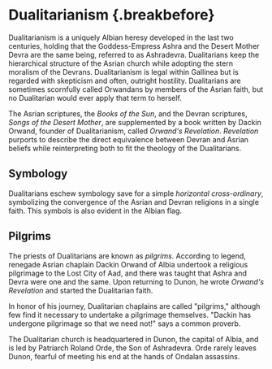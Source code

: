 # Dualitarianism {.breakbefore}

Dualitarianism is a uniquely Albian heresy developed in the last two centuries, 
holding that the Goddess-Empress Ashra and the Desert Mother Devra are the same being,
referred to as Ashradevra. Dualitarians keep the hierarchical structure of the Asrian 
church while adopting the stern moralism of the Devrans. Dualitarianism is legal within 
Gallinea but is regarded with skepticism and often, outright hostility.  Dualitarians are 
sometimes scornfully called Orwandans by members of the Asrian faith, but no Dualitarian 
would ever apply that term to herself.

The Asrian scriptures, the *Books of the Sun*, and the Devran scriptures, *Songs of the Desert Mother*, 
are supplemented by a book written by Dackin Orwand, founder of Dualitarianism, called *Orwand's Revelation*. 
*Revelation* purports to describe the direct equivalence between Devran and Asrian beliefs while 
reinterpreting both to fit the theology of the Dualitarians. 

## Symbology 

Dualitarians eschew symbology save for a simple *horizontal cross-ordinary*, symbolizing the 
convergence of the Asrian and Devran religions in a single faith. This symbols is also evident in
the Albian flag.

## Pilgrims

The priests of Dualitarians are known as *pilgrims*. According to legend, renegade Asrian
chaplain Dackin Orwand of Albia undertook a religious pilgrimage to the Lost City of Aad, and there
was taught that Ashra and Devra were one and the same. Upon returning to Dunon, he wrote *Orwand's
Revelation* and started the Dualitarian faith.

In honor of his journey, Dualitarian chaplains are called "pilgrims," although few find it necessary
to undertake a pilgrimage themselves. "Dackin has undergone pilgrimage so that we need not!" says
a common proverb.

The Dualitarian church is headquartered in Dunon, the capital of Albia, and is led by Patriarch
Roland Orde, the Son of Ashradevra. Orde rarely leaves Dunon, fearful of meeting his end at the
hands of Ondalan assassins.

